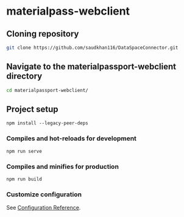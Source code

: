 # materialpass-webclient

## Cloning repository

```bash
git clone https://github.com/saudkhan116/DataSpaceConnector.git
```
## Navigate to the materialpassport-webclient directory
```bash
cd materialpassport-webclient/
```
## Project setup
```
npm install --legacy-peer-deps
```

### Compiles and hot-reloads for development
```
npm run serve
```

### Compiles and minifies for production
```
npm run build
```

### Customize configuration
See [Configuration Reference](https://cli.vuejs.org/config/).
